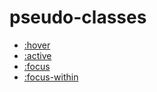 # pseudo-classes
- [:hover](https://developer.mozilla.org/en-US/docs/Web/CSS/:hover)
- [:active](https://developer.mozilla.org/en-US/docs/Web/CSS/:active)
- [:focus](https://developer.mozilla.org/en-US/docs/Web/CSS/:focus)
- [:focus-within](https://developer.mozilla.org/en-US/docs/Web/CSS/:focus-within)

